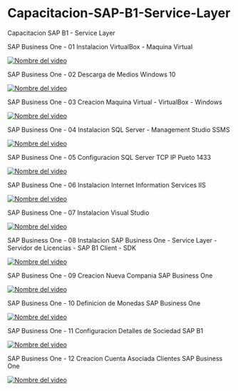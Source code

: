 # Capacitacion-SAP-B1-Service-Layer
Capacitacion SAP B1 - Service Layer



SAP Business One - 01 Instalacion VirtualBox - Maquina Virtual

[![Nombre del video](https://img.youtube.com/vi/uUQ33-gVu6I/0.jpg)](https://www.youtube.com/watch?v=uUQ33-gVu6I)

SAP Business One - 02 Descarga de Medios Windows 10

[![Nombre del video](https://img.youtube.com/vi/0p87--PoXow/0.jpg)](https://www.youtube.com/watch?v=0p87--PoXow)

SAP Business One - 03 Creacion Maquina Virtual - VirtualBox - Windows

[![Nombre del video](https://img.youtube.com/vi/5HqULUOL8_I/0.jpg)](https://www.youtube.com/watch?v=5HqULUOL8_I)

SAP Business One - 04 Instalacion SQL Server - Management Studio SSMS

[![Nombre del video](https://img.youtube.com/vi/zQhAVf8jh9g/0.jpg)](https://www.youtube.com/watch?v=zQhAVf8jh9g)

SAP Business One - 05 Configuracion SQL Server TCP IP Pueto 1433

[![Nombre del video](https://img.youtube.com/vi/6d3d-LzA-V4/0.jpg)](https://www.youtube.com/watch?v=6d3d-LzA-V4)

SAP Business One - 06 Instalacion Internet Information Services IIS

[![Nombre del video](https://img.youtube.com/vi/6t9CBGL1lhU/0.jpg)](https://www.youtube.com/watch?v=6t9CBGL1lhU)

SAP Business One - 07 Instalacion Visual Studio

[![Nombre del video](https://img.youtube.com/vi/KL7aubYxXz8/0.jpg)](https://www.youtube.com/watch?v=KL7aubYxXz8)

SAP Business One - 08 Instalacion SAP Business One - Service Layer - Servidor de Licencias - SAP B1 Client - SDK

[![Nombre del video](https://img.youtube.com/vi/0lwoZmLWiSw/0.jpg)](https://www.youtube.com/watch?v=0lwoZmLWiSw)

SAP Business One - 09 Creacion Nueva Compania SAP Business One

[![Nombre del video](https://img.youtube.com/vi/Z1mhTfZQ8OQ/0.jpg)](https://www.youtube.com/watch?v=Z1mhTfZQ8OQ)


SAP Business One - 10 Definicion de Monedas SAP Business One

[![Nombre del video](https://img.youtube.com/vi/jwZ_ck6-y5I/0.jpg)](https://www.youtube.com/watch?v=jwZ_ck6-y5I)


SAP Business One - 11 Configuracion Detalles de Sociedad SAP B1

[![Nombre del video](https://img.youtube.com/vi/bVYb8qCLgqU/0.jpg)](https://www.youtube.com/watch?v=bVYb8qCLgqU)


SAP Business One - 12 Creacion Cuenta Asociada Clientes SAP Business One

[![Nombre del video](https://img.youtube.com/vi/OL4ZWqhbdhk/0.jpg)](https://www.youtube.com/watch?v=OL4ZWqhbdhk)

